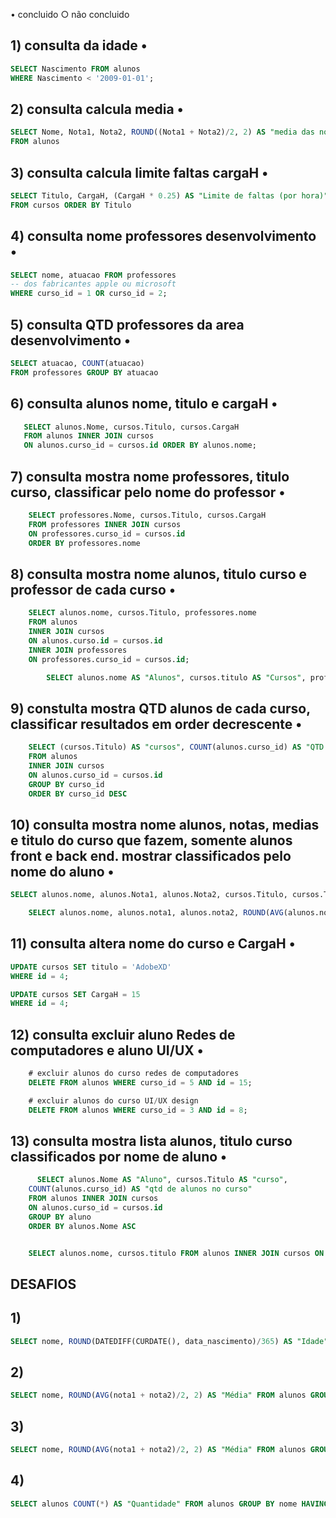 •  concluido
○ não concluido

## 1) consulta da idade •
```sql
SELECT Nascimento FROM alunos
WHERE Nascimento < '2009-01-01';
```

## 2) consulta calcula media •
```sql
SELECT Nome, Nota1, Nota2, ROUND((Nota1 + Nota2)/2, 2) AS "media das notas"
FROM alunos
```
## 3) consulta calcula limite faltas cargaH •
```sql
SELECT Titulo, CargaH, (CargaH * 0.25) AS "Limite de faltas (por hora)"
FROM cursos ORDER BY Titulo
```

## 4) consulta nome professores desenvolvimento •
```sql
SELECT nome, atuacao FROM professores
-- dos fabricantes apple ou microsoft
WHERE curso_id = 1 OR curso_id = 2;
```
## 5) consulta QTD professores da area desenvolvimento •
```sql
SELECT atuacao, COUNT(atuacao) 
FROM professores GROUP BY atuacao


```

## 6) consulta alunos nome, titulo e cargaH •
```sql
   SELECT alunos.Nome, cursos.Titulo, cursos.CargaH 
   FROM alunos INNER JOIN cursos
   ON alunos.curso_id = cursos.id ORDER BY alunos.nome;

```
## 7) consulta mostra nome professores, titulo curso, classificar pelo nome do professor •
```sql
    SELECT professores.Nome, cursos.Titulo, cursos.CargaH 
    FROM professores INNER JOIN cursos 
    ON professores.curso_id = cursos.id 
    ORDER BY professores.nome
```

## 8) consulta mostra nome alunos, titulo curso e professor de cada curso •
```sql
    SELECT alunos.nome, cursos.Titulo, professores.nome 
    FROM alunos
    INNER JOIN cursos
    ON alunos.curso.id = cursos.id 
    INNER JOIN professores
    ON professores.curso_id = cursos.id;

        SELECT alunos.nome AS "Alunos", cursos.titulo AS "Cursos", professores.nome AS "Professores" FROM alunos INNER JOIN cursos ON alunos.curso_id = cursos.id INNER JOIN professores ON cursos.professor_id = professores.id;
```

## 9) constulta mostra QTD alunos de cada curso, classificar resultados em order decrescente •
```sql
    SELECT (cursos.Titulo) AS "cursos", COUNT(alunos.curso_id) AS "QTD de alunos por curso"
    FROM alunos 
    INNER JOIN cursos
    ON alunos.curso_id = cursos.id
    GROUP BY curso_id 
    ORDER BY curso_id DESC
```

## 10) consulta mostra nome alunos, notas, medias e titulo do curso que fazem, somente alunos front e back end. mostrar classificados pelo nome do aluno •
```sql
SELECT alunos.nome, alunos.Nota1, alunos.Nota2, cursos.Titulo, cursos.Titulo

    SELECT alunos.nome, alunos.nota1, alunos.nota2, ROUND(AVG(alunos.nota1 + alunos.nota2)/2, 2) AS "Médias", cursos.titulo FROM alunos INNER JOIN cursos ON alunos.curso_id = cursos.id WHERE cursos.titulo = "Front-End" OR cursos.titulo = "Back-End" GROUP BY alunos.nome ORDER BY alunos.nome;
```

## 11) consulta altera nome do curso e CargaH •
```sql
UPDATE cursos SET titulo = 'AdobeXD'
WHERE id = 4;

UPDATE cursos SET CargaH = 15
WHERE id = 4;
```

## 12) consulta excluir aluno Redes de computadores e aluno UI/UX •
```sql
    # excluir alunos do curso redes de computadores
    DELETE FROM alunos WHERE curso_id = 5 AND id = 15;

    # excluir alunos do curso UI/UX design
    DELETE FROM alunos WHERE curso_id = 3 AND id = 8;
```

## 13) consulta mostra lista alunos, titulo curso classificados por nome de aluno •
```sql
      SELECT alunos.Nome AS "Aluno", cursos.Titulo AS "curso",
    COUNT(alunos.curso_id) AS "qtd de alunos no curso"
    FROM alunos INNER JOIN cursos
    ON alunos.curso_id = cursos.id
    GROUP BY aluno
    ORDER BY alunos.Nome ASC


    SELECT alunos.nome, cursos.titulo FROM alunos INNER JOIN cursos ON alunos.curso_id = cursos.id ORDER BY alunos.nome;
```



## DESAFIOS


## 1)
```sql
SELECT nome, ROUND(DATEDIFF(CURDATE(), data_nascimento)/365) AS "Idade" FROM alunos;
```

## 2)
```sql
SELECT nome, ROUND(AVG(nota1 + nota2)/2, 2) AS "Média" FROM alunos GROUP BY nome HAVING Média > 7;
```


## 3) 
```sql
SELECT nome, ROUND(AVG(nota1 + nota2)/2, 2) AS "Média" FROM alunos GROUP BY nome HAVING Média < 7;
```

## 4)
```sql
SELECT alunos COUNT(*) AS "Quantidade" FROM alunos GROUP BY nome HAVING Média > 7;
```